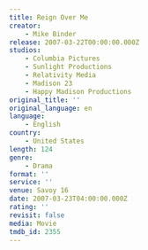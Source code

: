 ```yaml
---
title: Reign Over Me
creator:
    - Mike Binder
release: 2007-03-22T00:00:00.000Z
studios:
    - Columbia Pictures
    - Sunlight Productions
    - Relativity Media
    - Madison 23
    - Happy Madison Productions
original_title: ''
original_language: en
language:
    - English
country:
    - United States
length: 124
genre:
    - Drama
format: ''
service: ''
venue: Savoy 16
date: 2007-03-23T04:00:00.000Z
rating: ''
revisit: false
media: Movie
tmdb_id: 2355
---
```




